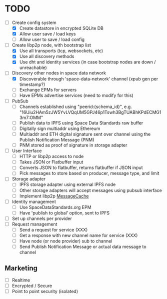 # TODO

- [ ] Create config system
  - [x] Create datastore in encrypted SQLite DB
  - [x] Allow user save / load keys
  - [ ] Allow user to save / load config
- [ ] Create libp2p node, with bootstrap list
  - [x] Use all transports (tcp, websockets, etc)
  - [x] Use all discovery methods
  - [x] Use dht and identity services (in case bootstrap nodes are down / unreachable)
- [ ] Discovery other nodes in space data network
  - [x] Discoverable through 'space-data-network' channel (xpub gen per timestamp?)
  - [ ] Exchange EPMs for servers
  - [ ] Have EPMs advertise services (need to modify for this)
- [ ] PubSub
  - [ ] Channels established using "peerid:{schema_id}", e.g. "16Uiu2HAm5zJW5YvLVQqUM5GPJ46p1Tswh3BgTUABhKPdECMG13m7:OMM"
  - [ ] Publish data to IPFS using Space Data Standards raw buffer
  - [ ] Digitally sign multiaddr using Ethereum
  - [ ] Multiaddr and ETH digital signature sent over channel using the Publish Notification Message (PNM)
  - [ ] PNM stored as proof of signature in storage adapter
- [ ] User Interface
  - [ ] HTTP or libp2p access to node
  - [ ] Takes JSON or Flatbuffer input
  - [ ] Converts JSON to flatbuffer, returns flatbuffer if JSON input
  - [ ] Pick messages to store based on producer, message type, and limit
- [ ] Storage adapter
  - [ ] IPFS storage adapter using external IPFS node
  - [ ] Other storage adapters will accept messages using pubsub interface
  - [ ] Implement libp2p [MessageCache](https://github.com/ChainSafe/js-libp2p-gossipsub/blob/f255ae4907ea1eb64272b27534794d6b8be1321d/src/message-cache.ts#L26)
- [ ] Identity management
  - [ ] Use SpaceDataStandards.org EPM
  - [ ] Have 'publish to global' option, sent to IPFS
- [ ] Set up channels per provider
- [ ] Request management
  - [ ] Send a request for service (XXX)
  - [ ] Get a response with new channel name for service (XXX)
  - [ ] Have node (or node provider) sub to channel
  - [ ] Send Publish Notification Message or actual data message to channel

## Marketing

- [ ] Realtime
- [ ] Encrypted / Secure
- [ ] Point to point security (isolated)
